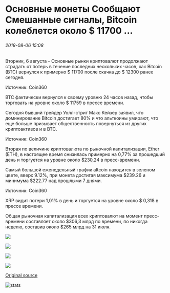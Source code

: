 # Основные монеты Сообщают Смешанные сигналы, Bitcoin колеблется около $ 11700 ...

###### 2019-08-06 15:08

Вторник, 6 августа - Основные рынки криптовалют продолжают страдать от потерь в течение последних нескольких часов, как Bitcoin (BTC) вернулся к примерно $ 11700 после скачка до $ 12300 ранее сегодня.

Источник: Coin360

BTC фактически вернулся к своему уровню 24 часов назад, чтобы торговать на уровне около $ 11759 в прессе времени.

Сегодня бывший трейдер Уолл-стрит Макс Кейзер заявил, что доминирование Bitcoin достигает 80% и что альткоины умирают, что еще больше призывает общественность повернуться из других криптоактивов и в BTC.

Источник: Coin360

Вторая по величине криптовалюта по рыночной капитализации, Ether (ETH), в настоящее время снизилась примерно на 0,77% за прошедший день и торгуется на уровне около $230,24 в пресс-времени.

Самый большой еженедельный график altcoin находится в зеленом цвете, вверх 9.12%, при монета достигая максимума $239.26 и минимума $222.77 над прошлыми 7 днями.

Источник: Coin360

XRP видит потери 1,01% в день и торгуется на уровне около $ 0,318 в прессе времени.

Общая рыночная капитализация всех криптовалют на момент пресс-времени составляет около $306,3 млрд по времени, по никогда неделю, составив около $265 млрд на 31 июля.

![](https://s3.cointelegraph.com/storage/uploads/view/dcd41fdb98f38e1f6d15f0295c150fe2.png)

![](https://s3.cointelegraph.com/storage/uploads/view/519ed5bb6c4c9d5ca04fcbf684bdc27f.png)

![](https://s3.cointelegraph.com/storage/uploads/view/cb9a80f8a68c09c63a93fa4be78d36d6.png)

![](https://s3.cointelegraph.com/storage/uploads/view/54655aa88bef796e48af517ac99f0c65.png)

[Original source](https://cointelegraph.com/news/major-coins-report-mixed-signals-bitcoin-hovers-around-11-700)

![stats](https://c.statcounter.com/11760860/0/a89fa40b/1/ "stats")